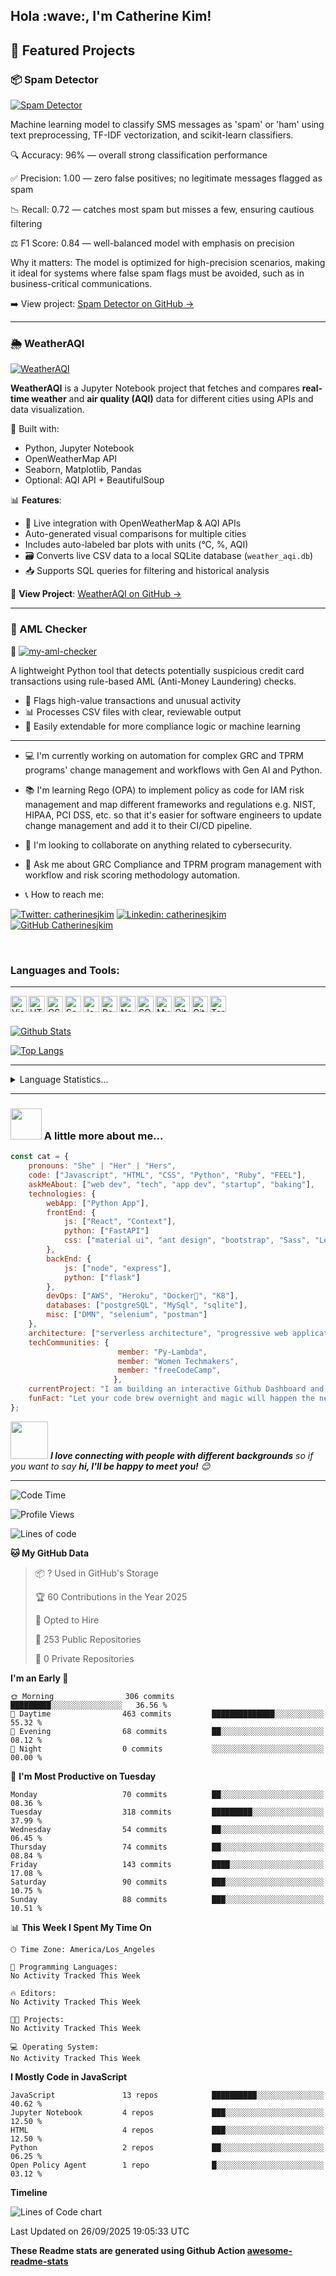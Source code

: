 <h2> Hola :wave:, I'm Catherine Kim! </h2>

## 🚀 Featured Projects

### 📦 Spam Detector

[![Spam Detector](https://img.shields.io/badge/Project-Spam%20Detector-blue)](https://github.com/Catherinesjkim/spam-detector)

Machine learning model to classify SMS messages as 'spam' or 'ham' using text preprocessing, TF-IDF vectorization, and scikit-learn classifiers.

🔍 Accuracy: 96% — overall strong classification performance

✅ Precision: 1.00 — zero false positives; no legitimate messages flagged as spam

📉 Recall: 0.72 — catches most spam but misses a few, ensuring cautious filtering

⚖️ F1 Score: 0.84 — well-balanced model with emphasis on precision

Why it matters:
The model is optimized for high-precision scenarios, making it ideal for systems where false spam flags must be avoided, such as in business-critical communications.

➡️ View project: [Spam Detector on GitHub →](https://github.com/Catherinesjkim/spam-detector)

---

### 🌦️ WeatherAQI

[![WeatherAQI](https://img.shields.io/badge/Project-WeatherAQI-blue)](https://github.com/Catherinesjkim/WeatherAQI)

**WeatherAQI** is a Jupyter Notebook project that fetches and compares **real-time weather** and **air quality (AQI)** data for different cities using APIs and data visualization.

🔧 Built with:
- Python, Jupyter Notebook
- OpenWeatherMap API
- Seaborn, Matplotlib, Pandas
- Optional: AQI API + BeautifulSoup

📊 **Features**:
- 🔄 Live integration with OpenWeatherMap & AQI APIs
- Auto-generated visual comparisons for multiple cities
- Includes auto-labeled bar plots with units (°C, %, AQI)
- 🗃️ Converts live CSV data to a local SQLite database (`weather_aqi.db`)
- 📥 Supports SQL queries for filtering and historical analysis

🔗 **View Project**: [WeatherAQI on GitHub →](https://github.com/Catherinesjkim/WeatherAQI)

---
### 🤖 AML Checker
🚧 [![my-aml-checker](https://img.shields.io/badge/Project-my--aml--checker-red?label=WIP)](https://github.com/Catherinesjkim/my-aml-checker)

A lightweight Python tool that detects potentially suspicious credit card transactions using rule-based AML (Anti-Money Laundering) checks.

- 🚨 Flags high-value transactions and unusual activity
- 📊 Processes CSV files with clear, reviewable output
- 🔧 Easily extendable for more compliance logic or machine learning

---
- :computer: I'm currently working on automation for complex GRC and TPRM programs' change management and workflows with Gen AI and Python.

- :books: I'm learning Rego (OPA) to implement policy as code for IAM risk management and map different frameworks and regulations e.g. NIST, HIPAA, PCI DSS, etc. so that it's easier for software engineers to update change management and add it to their CI/CD pipeline. 

- :raised_hands: I'm looking to collaborate on anything related to cybersecurity. 

- :information_desk_person: Ask me about GRC Compliance and TPRM program management with workflow and risk scoring methodology automation. 

- :telephone_receiver: How to reach me: 

[![Twitter: catherinesjkim](https://img.shields.io/twitter/follow/catherinesjkim?style=social)](https://twitter.com/catherinesjkim)
[![Linkedin: catherinesjkim](https://img.shields.io/badge/-catherinesjkim-blue?style=flat-square&logo=Linkedin&logoColor=white&link=https://www.linkedin.com/in/catherinesjkim/)](https://www.linkedin.com/in/catherinesjkim/)
[![GitHub Catherinesjkim](https://img.shields.io/github/followers/Catherinesjkim?label=follow&style=social)](https://github.com/Catherinesjkim)
<a href="mailto:catherinesjkim@gmail.com"><img src="https://camo.githubusercontent.com/496763677efe7093d5754b5843eeddc0de51e5625613577497706172c09c104a/68747470733a2f2f696d672e736869656c64732e696f2f7374617469632f76313f6c6162656c266d6573736167653d456d61696c26636f6c6f723d67726179266c6f676f3d676d61696c" alt="" data-canonical-src="https://img.shields.io/static/v1?label&amp;message=Email&amp;color=gray&amp;logo=gmail" style="max-width:100%;"></a>

<br />

### Languages and Tools:

<hr>
    <img align="left" alt="Visual Studio Code" width="26px" src="https://raw.githubusercontent.com/github/explore/80688e429a7d4ef2fca1e82350fe8e3517d3494d/topics/visual-studio-code/visual-studio-code.png" />
    <img align="left" alt="HTML5" width="26px" src="https://raw.githubusercontent.com/github/explore/80688e429a7d4ef2fca1e82350fe8e3517d3494d/topics/html/html.png" />
    <img align="left" alt="CSS3" width="26px" src="https://raw.githubusercontent.com/github/explore/80688e429a7d4ef2fca1e82350fe8e3517d3494d/topics/css/css.png" />
    <img align="left" alt="Sass" width="26px" src="https://raw.githubusercontent.com/github/explore/80688e429a7d4ef2fca1e82350fe8e3517d3494d/topics/sass/sass.png" />
    <img align="left" alt="JavaScript" width="26px" src="https://raw.githubusercontent.com/github/explore/80688e429a7d4ef2fca1e82350fe8e3517d3494d/topics/javascript/javascript.png" />
    <img align="left" alt="React" width="26px" src="https://raw.githubusercontent.com/github/explore/80688e429a7d4ef2fca1e82350fe8e3517d3494d/topics/react/react.png" />    
    <img align="left" alt="Node.js" width="26px" src="https://raw.githubusercontent.com/github/explore/80688e429a7d4ef2fca1e82350fe8e3517d3494d/topics/nodejs/nodejs.png" />    
    <img align="left" alt="SQL" width="26px" src="https://raw.githubusercontent.com/github/explore/80688e429a7d4ef2fca1e82350fe8e3517d3494d/topics/sql/sql.png" />
    <img align="left" alt="MySQL" width="26px" src="https://raw.githubusercontent.com/github/explore/80688e429a7d4ef2fca1e82350fe8e3517d3494d/topics/mysql/mysql.png" />    
    <img align="left" alt="Git" width="26px" src="https://raw.githubusercontent.com/github/explore/80688e429a7d4ef2fca1e82350fe8e3517d3494d/topics/git/git.png" />  
    <img align="left" alt="GitHub" width="26px" src="https://raw.githubusercontent.com/github/explore/78df643247d429f6cc873026c0622819ad797942/topics/github/github.png" /> 
    <img align="left" alt="Terminal" width="26px" src="https://raw.githubusercontent.com/github/explore/80688e429a7d4ef2fca1e82350fe8e3517d3494d/topics/terminal/terminal.png" />
    
</hr>

<br />
<br />

[![Github Stats](https://github-readme-stats.vercel.app/api?username=catherinesjkim&theme=midnight-purple&show_icons=true)](https://github.com/catherinesjkim/github-readme-stats)
    
[![Top Langs](https://github-readme-stats.vercel.app/api/top-langs/?username=catherinesjkim&layout=compact&theme=midnight-purple&show_icons=true)](https://github.com/catherinesjkim/github-readme-stats) 

<hr>
<details>
    <summary>Language Statistics...</summary><br/>
    <p align = "center">
        <img src="https://wakatime.com/share/@catherinesjkim/c9ce63dd-e75b-4091-9db2-d18ed4de7e6c.svg" height="400" />
    </p>
</details>
<hr>


### <img src="https://media.giphy.com/media/VgCDAzcKvsR6OM0uWg/giphy.gif" width="50"> A little more about me...  

```javascript
const cat = {
    pronouns: "She" | "Her" | "Hers",
    code: ["Javascript", "HTML", "CSS", "Python", "Ruby", "FEEL"],
    askMeAbout: ["web dev", "tech", "app dev", "startup", "baking"],
    technologies: {
        webApp: ["Python App"],
        frontEnd: {
            js: ["React", "Context"],
            python: ["FastAPI"]
            css: ["material ui", "ant design", "bootstrap", "Sass", "Less"]
        },
        backEnd: {
            js: ["node", "express"],
            python: ["flask"]
        },
        devOps: ["AWS", "Heroku", "Docker🐳", "K8"],
        databases: ["postgreSQL", "MySql", "sqlite"],
        misc: ["DMN", "selenium", "postman"]
    },
    architecture: ["serverless architecture", "progressive web applications", "single page applications", "microservices", "event-driven", "design system pattern"],
    techCommunities: {
                        member: "Py-Lambda",
                        member: "Women Techmakers",
                        member: "freeCodeCamp",
                       },
    currentProject: "I am building an interactive Github Dashboard and REST APIs with Flask and Python",
    funFact: "Let your code brew overnight and magic will happen the next morning"
};
```

<img src="https://media.giphy.com/media/LnQjpWaON8nhr21vNW/giphy.gif" width="60"> <em><b>I love connecting with people with different backgrounds</b> so if you want to say <b>hi, I'll be happy to meet you!</b> 😊</em>

---
<!--START_SECTION:waka-->
![Code Time](http://img.shields.io/badge/Code%20Time-284%20hrs%2034%20mins-blue)

![Profile Views](http://img.shields.io/badge/Profile%20Views-0-blue)

![Lines of code](https://img.shields.io/badge/From%20Hello%20World%20I%27ve%20Written-180.8%20thousand%20lines%20of%20code-blue)

**🐱 My GitHub Data** 

> 📦 ? Used in GitHub's Storage 
 > 
> 🏆 60 Contributions in the Year 2025
 > 
> 💼 Opted to Hire
 > 
> 📜 253 Public Repositories 
 > 
> 🔑 0 Private Repositories 
 > 
**I'm an Early 🐤** 

```text
🌞 Morning                306 commits         █████████░░░░░░░░░░░░░░░░   36.56 % 
🌆 Daytime                463 commits         ██████████████░░░░░░░░░░░   55.32 % 
🌃 Evening                68 commits          ██░░░░░░░░░░░░░░░░░░░░░░░   08.12 % 
🌙 Night                  0 commits           ░░░░░░░░░░░░░░░░░░░░░░░░░   00.00 % 
```
📅 **I'm Most Productive on Tuesday** 

```text
Monday                   70 commits          ██░░░░░░░░░░░░░░░░░░░░░░░   08.36 % 
Tuesday                  318 commits         █████████░░░░░░░░░░░░░░░░   37.99 % 
Wednesday                54 commits          ██░░░░░░░░░░░░░░░░░░░░░░░   06.45 % 
Thursday                 74 commits          ██░░░░░░░░░░░░░░░░░░░░░░░   08.84 % 
Friday                   143 commits         ████░░░░░░░░░░░░░░░░░░░░░   17.08 % 
Saturday                 90 commits          ███░░░░░░░░░░░░░░░░░░░░░░   10.75 % 
Sunday                   88 commits          ███░░░░░░░░░░░░░░░░░░░░░░   10.51 % 
```


📊 **This Week I Spent My Time On** 

```text
🕑︎ Time Zone: America/Los_Angeles

💬 Programming Languages: 
No Activity Tracked This Week

🔥 Editors: 
No Activity Tracked This Week

🐱‍💻 Projects: 
No Activity Tracked This Week

💻 Operating System: 
No Activity Tracked This Week
```

**I Mostly Code in JavaScript** 

```text
JavaScript               13 repos            ██████████░░░░░░░░░░░░░░░   40.62 % 
Jupyter Notebook         4 repos             ███░░░░░░░░░░░░░░░░░░░░░░   12.50 % 
HTML                     4 repos             ███░░░░░░░░░░░░░░░░░░░░░░   12.50 % 
Python                   2 repos             ██░░░░░░░░░░░░░░░░░░░░░░░   06.25 % 
Open Policy Agent        1 repo              █░░░░░░░░░░░░░░░░░░░░░░░░   03.12 % 
```



**Timeline**

![Lines of Code chart](https://raw.githubusercontent.com/Catherinesjkim/Catherinesjkim/main/assets/bar_graph.png)


 Last Updated on 26/09/2025 19:05:33 UTC
<!--END_SECTION:waka-->

**These Readme stats are generated using Github Action [awesome-readme-stats](https://github.com/marketplace/actions/profile-readme-stats)**
